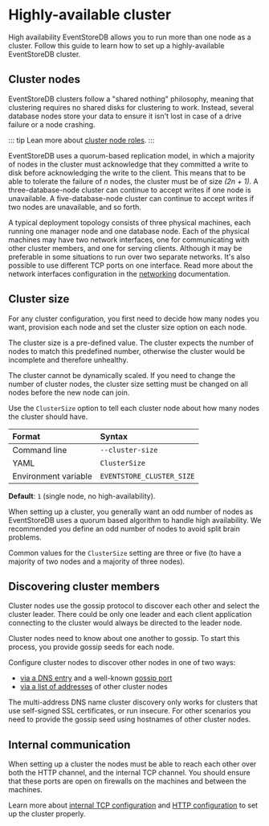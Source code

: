 # Highly-available cluster

High availability EventStoreDB allows you to run more than one node as a cluster. Follow this guide to learn how to set up a highly-available EventStoreDB cluster.

## Cluster nodes

EventStoreDB clusters follow a "shared nothing" philosophy, meaning that clustering requires no shared disks for clustering to work. Instead, several database nodes store your data to ensure it isn't lost in case of a drive failure or a node crashing. 

::: tip
Lean more about [cluster node roles](./node-roles.md).
:::

EventStoreDB uses a quorum-based replication model, in which a majority of nodes in the cluster must acknowledge that they committed a write to disk before acknowledging the write to the client. This means that to be able to tolerate the failure of _n_ nodes, the cluster must be of size _(2n + 1)_. A three-database-node cluster can continue to accept writes if one node is unavailable. A five-database-node cluster can continue to accept writes if two nodes are unavailable, and so forth.

A typical deployment topology consists of three physical machines, each running one manager node and one database node. Each of the physical machines may have two network interfaces, one for communicating with other cluster members, and one for serving clients. Although it may be preferable in some situations to run over two separate networks. It's also possible to use different TCP ports on one interface. Read more about the network interfaces configuration in the [networking](../networking/) documentation. 

## Cluster size

For any cluster configuration, you first need to decide how many nodes you want, provision each node and set the cluster size option on each node.

The cluster size is a pre-defined value. The cluster expects the number of nodes to match this predefined number, otherwise the cluster would be incomplete and therefore unhealthy.

The cluster cannot be dynamically scaled. If you need to change the number of cluster nodes, the cluster size setting must be changed on all nodes before the new node can join.

Use the `ClusterSize` option to tell each cluster node about how many nodes the cluster should have.

| Format               | Syntax |
| :------------------- | :----- |
| Command line         | `--cluster-size` |
| YAML                 | `ClusterSize` |
| Environment variable | `EVENTSTORE_CLUSTER_SIZE` |

**Default**: `1` (single node, no high-availability).

When setting up a cluster, you generally want an odd number of nodes as EventStoreDB uses a quorum based algorithm to handle high availability. We recommended you define an odd number of nodes to avoid split brain problems.

Common values for the `ClusterSize` setting are three or five (to have a majority of two nodes and a majority of three nodes).

## Discovering cluster members

Cluster nodes use the gossip protocol to discover each other and select the cluster leader. There could be only one leader and each client application connecting to the cluster would always be directed to the leader node. 

Cluster nodes need to know about one another to gossip. To start this process, you provide gossip seeds for each node. 

Configure cluster nodes to discover other nodes in one of two ways:
- [via a DNS entry](./using-dns.md) and a well-known [gossip port](./gossip.md#gossip-port)
- [via a list of addresses](./using-ip-addresses.md) of other cluster nodes

The multi-address DNS name cluster discovery only works for clusters that use self-signed SSL certificates, or run insecure. For other scenarios you need to provide the gossip seed using hostnames of other cluster nodes.

## Internal communication

When setting up a cluster the nodes must be able to reach each other over both the HTTP channel, and the internal TCP channel. You should ensure that these ports are open on firewalls on the machines and between the machines.

Learn more about [internal TCP configuration](../networking/tcp.md#internal) and [HTTP configuration](../networking/http.md) to set up the cluster properly.


